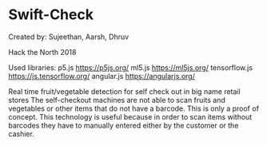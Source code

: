 # Swift-Check
Created by: Sujeethan, Aarsh, Dhruv

Hack the North 2018

Used libraries:
  p5.js https://p5js.org/
  ml5.js https://ml5js.org/
  tensorflow.js https://js.tensorflow.org/
  angular.js https://angularjs.org/
  
  Real time fruit/vegetable detection for self check out in big name retail stores
  The self-checkout machines are not able to scan fruits and vegetables or other items that do not have a barcode.
  This is only a proof of concept. This technology is useful because in order to scan items without barcodes they have to
  manually entered either by the customer or the cashier. 
